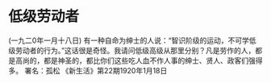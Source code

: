 # 低级劳动者
(一九二0年一月十八日)
有一种自命为绅士的人说：“智识阶级的运动，不可学低级劳动者的行为。”这话很是奇怪。我请问低级高级从那里分别？凡是劳作的人，都是高尚的，都是神圣的，都比你们这些吃人血不作人事的绅士、贤人、政客们强得多。
署名：孤松
《新生活》第22期1920年1月18日
